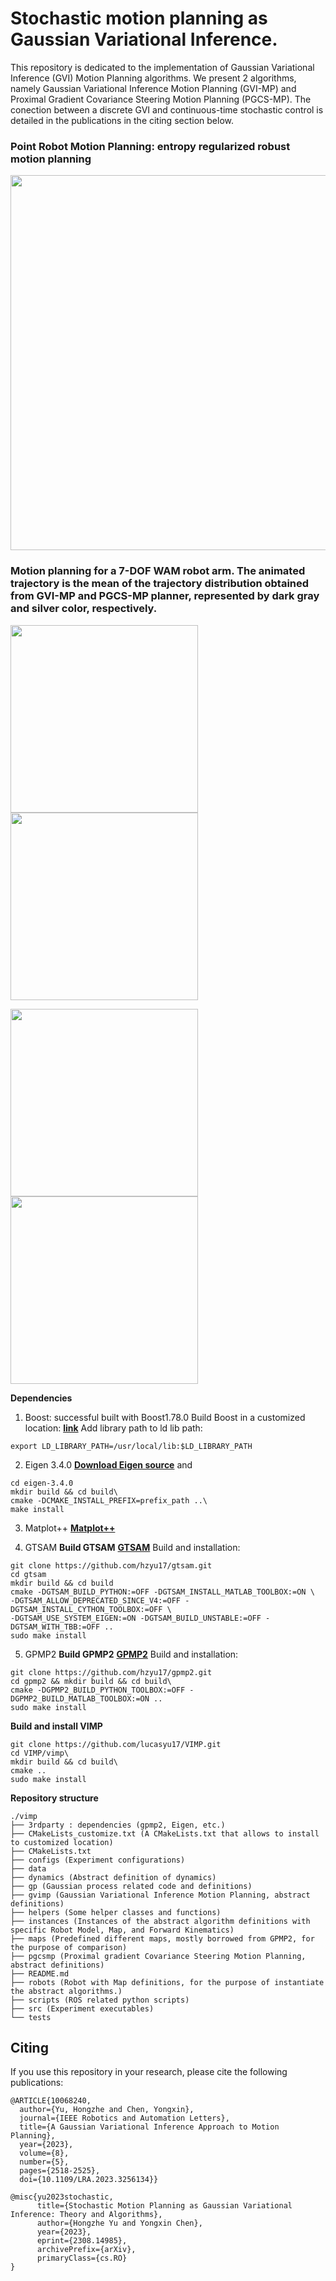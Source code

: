 # Stochastic motion planning as Gaussian Variational Inference.
This repository is dedicated to the implementation of Gaussian Variational Inference (GVI) Motion Planning algorithms. We present 2 algorithms, namely Gaussian Variational Inference Motion Planning (GVI-MP) and Proximal Gradient Covariance Steering Motion Planning (PGCS-MP). The conection between a discrete GVI and continuous-time stochastic control is detailed in the publications in the citing section below.

### Point Robot Motion Planning: entropy regularized robust motion planning
<img src="figures/compare_go_through_go_around.png" width="600">

### Motion planning for a 7-DOF WAM robot arm. The animated trajectory is the mean of the trajectory distribution obtained from GVI-MP and PGCS-MP planner, represented by dark gray and silver color, respectively. 

<img src="figures/WAM_GVI_RVIZ_1.gif" width="300" > <img src="figures/WAM_RVIZ_2.gif" width="300">

<img src="figures/WAM_GVI_RVIZ_2.gif" width="300"> <img src="figures/WAM_RVIZ_2.gif" width="300">


**Dependencies**
1. Boost: successful built with Boost1.78.0
Build Boost in a customized location: **[link](https://github.com/hzyu17/technicals/tree/main/C%2B%2B)**
Add library path to ld lib path:
```
export LD_LIBRARY_PATH=/usr/local/lib:$LD_LIBRARY_PATH
```
2. Eigen 3.4.0
**[Download Eigen source](https://gitlab.com/libeigen/eigen/-/releases/3.4.0)**
and 
```
cd eigen-3.4.0
mkdir build && cd build\
cmake -DCMAKE_INSTALL_PREFIX=prefix_path ..\
make install 

```
3. Matplot++
**[Matplot++](https://github.com/alandefreitas/matplotplusplus)**

4. GTSAM 
**Build GTSAM**
**[GTSAM](https://github.com/borglab/gtsam)**
 Build and installation:
 ```
 git clone https://github.com/hzyu17/gtsam.git 
 cd gtsam
 mkdir build && cd build
 cmake -DGTSAM_BUILD_PYTHON:=OFF -DGTSAM_INSTALL_MATLAB_TOOLBOX:=ON \
-DGTSAM_ALLOW_DEPRECATED_SINCE_V4:=OFF -DGTSAM_INSTALL_CYTHON_TOOLBOX:=OFF \
 -DGTSAM_USE_SYSTEM_EIGEN:=ON -DGTSAM_BUILD_UNSTABLE:=OFF -DGTSAM_WITH_TBB:=OFF .. 
 sudo make install
 ```

5. GPMP2
**Build GPMP2**
**[GPMP2](https://github.com/gtrll/gpmp2)**
Build and installation:
 ```
 git clone https://github.com/hzyu17/gpmp2.git
 cd gpmp2 && mkdir build && cd build\
 cmake -DGPMP2_BUILD_PYTHON_TOOLBOX:=OFF -DGPMP2_BUILD_MATLAB_TOOLBOX:=ON .. 
 sudo make install 
 ```

**Build and install VIMP**
```
git clone https://github.com/lucasyu17/VIMP.git
cd VIMP/vimp\
mkdir build && cd build\
cmake .. 
sudo make install 
```

**Repository structure**
```
./vimp
├── 3rdparty : dependencies (gpmp2, Eigen, etc.)
├── CMakeLists_customize.txt (A CMakeLists.txt that allows to install to customized location)
├── CMakeLists.txt 
├── configs (Experiment configurations)
├── data 
├── dynamics (Abstract definition of dynamics)
├── gp (Gaussian process related code and definitions)
├── gvimp (Gaussian Variational Inference Motion Planning, abstract definitions)
├── helpers (Some helper classes and functions)
├── instances (Instances of the abstract algorithm definitions with specific Robot Model, Map, and Forward Kinematics)
├── maps (Predefined different maps, mostly borrowed from GPMP2, for the purpose of comparison)
├── pgcsmp (Proximal gradient Covariance Steering Motion Planning, abstract definitions)
├── README.md
├── robots (Robot with Map definitions, for the purpose of instantiate the abstract algorithms.)
├── scripts (ROS related python scripts)
├── src (Experiment executables)
└── tests
```

## Citing
If you use this repository in your research, please cite the following publications:
```
@ARTICLE{10068240,
  author={Yu, Hongzhe and Chen, Yongxin},
  journal={IEEE Robotics and Automation Letters}, 
  title={A Gaussian Variational Inference Approach to Motion Planning}, 
  year={2023},
  volume={8},
  number={5},
  pages={2518-2525},
  doi={10.1109/LRA.2023.3256134}}
```
```
@misc{yu2023stochastic,
      title={Stochastic Motion Planning as Gaussian Variational Inference: Theory and Algorithms}, 
      author={Hongzhe Yu and Yongxin Chen},
      year={2023},
      eprint={2308.14985},
      archivePrefix={arXiv},
      primaryClass={cs.RO}
}
```

